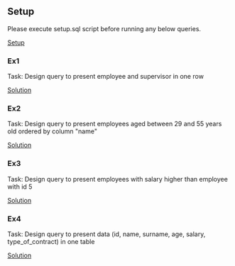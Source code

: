## Setup

Please execute setup.sql script before running any below queries.

[Setup](setup.sql)

### Ex1

Task: Design query to present employee and supervisor in one row

[Solution](ex1.sql)

### Ex2

Task: Design query to present employees aged between 29 and 55 years old ordered by column "name"

[Solution](ex2.sql)

### Ex3

Task: Design query to present employees with salary higher than employee with id 5

[Solution](ex3.sql)

### Ex4

Task: Design query to present data (id, name, surname, age, salary, type_of_contract) in one table

[Solution](ex4.sql)